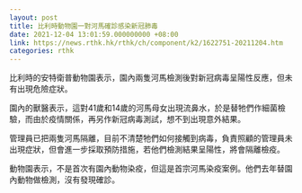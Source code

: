 ```yaml
---
layout: post
title: 比利時動物園一對河馬確診感染新冠肺毒
date: 2021-12-04 13:01:59.000000000 +08:00
link: https://news.rthk.hk/rthk/ch/component/k2/1622751-20211204.htm
categories: rthk
---
```


比利時的安特衛普動物園表示，園內兩隻河馬檢測後對新冠病毒呈陽性反應，但未有出現危險症狀。

園內的獸醫表示，這對41歲和14歲的河馬母女出現流鼻水，於是替牠們作細菌檢驗，而由於疫情關係，再另作新冠病毒測試，想不到出現意外結果。

管理員已把兩隻河馬隔離，目前不清楚牠們如何接觸到病毒，負責照顧的管理員未出現症狀，但會進一步採取預防措施，若他們檢測結果呈陽性，將會隔離檢疫。

動物園表示，不是首次有園內動物染疫，但這是首宗河馬染疫案例。他們去年替園內動物做檢測，沒有發現確診。
